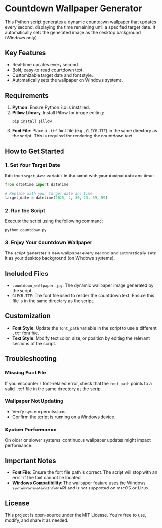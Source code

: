 # Countdown Wallpaper Generator

This Python script generates a dynamic countdown wallpaper that updates every second, displaying the time remaining until a specified target date. It automatically sets the generated image as the desktop background (Windows only).

## Key Features
- Real-time updates every second.
- Bold, easy-to-read countdown text.
- Customizable target date and font style.
- Automatically sets the wallpaper on Windows systems.

## Requirements

1. **Python**: Ensure Python 3.x is installed.
2. **Pillow Library**: Install Pillow for image editing:
   ```bash
   pip install pillow
   ```
3. **Font File**: Place a `.ttf` font file (e.g., `GLECB.TTF`) in the same directory as the script. This is required for rendering the countdown text.

## How to Get Started

### 1. Set Your Target Date
Edit the `target_date` variable in the script with your desired date and time:
```python
from datetime import datetime

# Replace with your target date and time
target_date = datetime(2025, 4, 30, 23, 59, 59)
```

### 2. Run the Script
Execute the script using the following command:
```bash
python countdown.py
```

### 3. Enjoy Your Countdown Wallpaper
The script generates a new wallpaper every second and automatically sets it as your desktop background (on Windows systems).

## Included Files
- `countdown_wallpaper.jpg`: The dynamic wallpaper image generated by the script.
- `GLECB.TTF`: The font file used to render the countdown text. Ensure this file is in the same directory as the script.

## Customization
- **Font Style**: Update the `font_path` variable in the script to use a different `.ttf` font file.
- **Text Style**: Modify text color, size, or position by editing the relevant sections of the script.

## Troubleshooting

### Missing Font File
If you encounter a font-related error, check that the `font_path` points to a valid `.ttf` file in the same directory as the script.

### Wallpaper Not Updating
- Verify system permissions.
- Confirm the script is running on a Windows device.

### System Performance
On older or slower systems, continuous wallpaper updates might impact performance.

## Important Notes
- **Font File**: Ensure the font file path is correct. The script will stop with an error if the font cannot be located.
- **Windows Compatibility**: The wallpaper feature uses the Windows `SystemParametersInfoW` API and is not supported on macOS or Linux.

## License
This project is open-source under the MIT License. You’re free to use, modify, and share it as needed.

